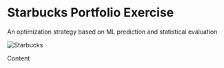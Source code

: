 # Starbucks Portfolio Exercise
An optimization strategy based on ML prediction and statistical evaluation

![Starbucks](https://opj.ca/wp-content/uploads/2018/02/New-Starbucks-Logo-1200x969.jpg)

Content

